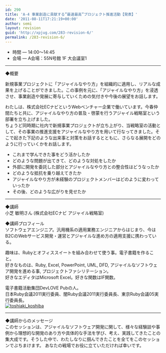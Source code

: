 ```yaml
---
id: 290
title: 'A-4 事業創造に貢献する”最速最高”プロジェクト推進活動【発表】'
date: '2011-08-11T17:21:19+00:00'
author: semi
layout: revision
guid: 'http://xpjug.com/283-revision-6/'
permalink: /283-revision-6/
---
```


- 時間 — 14:00～14:45
- 会場 — A会場：55N号館 1F 大会議室1

---

◆概要

新規事業プロジェクトに「アジャイルなやり方」を組織的に適用し、リアルな成果を上げることができました。この事例を元に、「アジャイルなやり方」を浸透させ、事業創造や発展に寄与していくための気付きや今後の展望をお話します。

わたしは、株式会社ECナビというWebベンチャー企業で働いています。今春仲間たちと共に、アジャイルなやり方の普及・啓蒙を行うアジャイル戦略室という部署を立ち上げました。  
ちょうど同時期に社内で新規事業プロジェクトが立ち上がり、当戦略室の活動として、その事業の推進支援をアジャイルなやり方を用いて行なってきました。そこで起きた下記のような出来事と対策をお話するとともに、さらなる展開をどのように行っていくかをお話します。

- これまで学んできた事をどう活かしたか
- どのような問題が出てきて、どのような対処をしたか
- 外部に開発を委託した部分とアジャイルなやり方との整合性はどうなったか
- どのような抵抗を乗り越えてきたか
- アジャイルなやり方が未経験のプロジェクトメンバーはどのように変わっていったか
- その後、どのような広がりを見せたか

---

◆講師  
小芝 敏明さん (株式会社ECナビ アジャイル戦略室)

◆講師プロフィール  
ソフトウェアエンジニア。汎用機系の適用業務エンジニアからはじまり、今はB2CのWebサービス開発・運営とアジャイルな進め方の適用支援に携わっている。

趣味は、Rubyとオフィススイートを組み合わせて使う事。電子書籍を作ること。  
好きなものは、Ruby, Excel, PowerPoint, UML, DFD, アジャイルなソフトウェア開発を進める事, プロジェクトファシリテーション。  
好きなエディタはMicrosoft Excel。好きな関数はIF関数。

電子書籍活動集団DevLOVE Pubの人。  
日本Ruby会議2011実行委員、闇Ruby会議2011実行委員長、東京Ruby会議05実行委員長。  
[![](http://xpjug.com/wp-content/uploads/2011/08/toshiaki_koshiba.jpg "toshiaki_koshiba")](http://xpjug.com/wp-content/uploads/2011/08/toshiaki_koshiba.jpg)

---

◆講師からのメッセージ  
このセッションは、アジャイルなソフトウェア開発に関して、様々な経験談や事例から理想的な開発のあり方や具体的な手法を学び、考え、実践してきたことの集大成です。そうした中で、わたしなりに掴んできたことを全てをこのセッションでぶちまけます。 あなたの戦場でお役に立ていただければ幸いです。